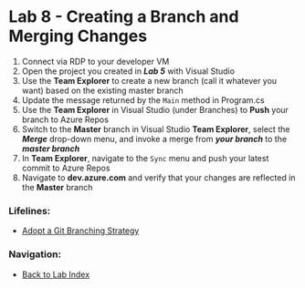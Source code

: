 # Lab 8 - Creating a Branch and Merging Changes

1. Connect via RDP to your developer VM
2. Open the project you created in ***Lab 5*** with Visual Studio
3. Use the **Team Explorer** to create a new branch (call it whatever you want) based on the existing master branch
4. Update the message returned by the `Main` method in Program.cs
5. Use the **Team Explorer** in Visual Studio (under Branches) to **Push** your branch to Azure Repos
6. Switch to the **Master** branch in Visual Studio **Team Explorer**, select the ***Merge*** drop-down menu, and invoke a merge from ***your branch*** to the ***master branch***
7. In **Team Explorer**, navigate to the `Sync` menu and push your latest commit to Azure Repos
8. Navigate to **dev.azure.com** and verify that your changes are reflected in the **Master** branch

### Lifelines:

* [Adopt a Git Branching Strategy](https://docs.microsoft.com/en-us/azure/devops/repos/git/git-branching-guidance)

### Navigation:

* [Back to Lab Index](https://github.com/mikepfeiffer/azure-devops-labs)